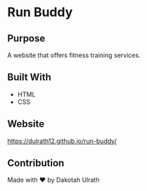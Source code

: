 # Run Buddy

## Purpose
A website that offers fitness training services.

## Built With
* HTML
* CSS

## Website
https://dulrath12.github.io/run-buddy/

## Contribution
Made with ❤️ by Dakotah Ulrath
